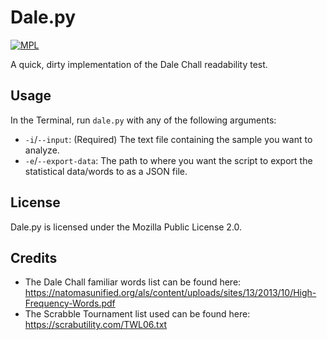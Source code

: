 # Dale.py

[![MPL](https://img.shields.io/github/license/alicerunsonfedora/dalechall)](LICENSE.txt) 

A quick, dirty implementation of the Dale Chall readability test.

## Usage

In the Terminal, run `dale.py` with any of the following arguments:

- `-i`/`--input`: (Required) The text file containing the sample you want to analyze.
- `-e`/`--export-data`: The path to where you want the script to export the statistical data/words to as a JSON file.

## License

Dale.py is licensed under the Mozilla Public License 2.0.

## Credits

- The Dale Chall familiar words list can be found here: https://natomasunified.org/als/content/uploads/sites/13/2013/10/High-Frequency-Words.pdf
- The Scrabble Tournament list used can be found here: https://scrabutility.com/TWL06.txt